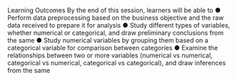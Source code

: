 Learning Outcomes 
By the end of this session, learners will be able to
●	Perform data preprocessing based on the business objective and the raw data received to prepare it for analysis
●	Study different types of variables, whether numerical or categorical, and draw preliminary conclusions from the same
●	Study numerical variables by grouping them based on a categorical variable for comparison between categories
●	Examine the relationships between two or more variables (numerical vs numerical, categorical vs numerical, categorical vs categorical), and draw inferences from the same


